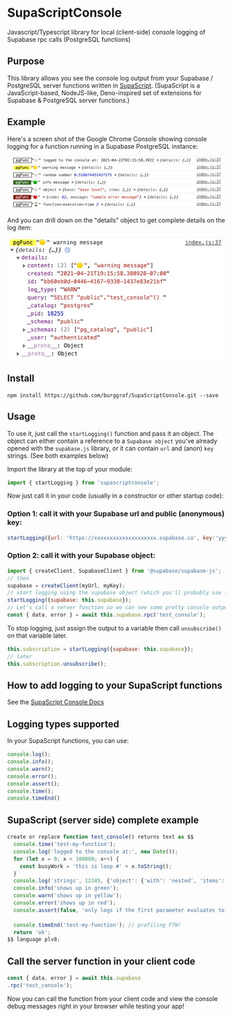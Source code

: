 # SupaScriptConsole
Javascript/Typescript library for local (client-side) console logging of Supabase rpc calls (PostgreSQL functions)

## Purpose
This library allows you see the console log output from your Supabase / PostgreSQL server functions written in [SupaScript](https://github.com/burggraf/SupaScript).  (SupaScript is a JavaScript-based, NodeJS-like, Deno-inspired set of extensions for Supabase & PostgreSQL server functions.)

## Example
Here's a screen shot of the Google Chrome Console showing console logging for a function running in a Supabase PostgreSQL instance:

![Chrome Debugger](./docs/sample_chrome_console_output.png)

And you can drill down on the "details" object to get complete details on the log item:

![Details Drill-down](./docs/sample_chome_console_details.png)

## Install
```
npm install https://github.com/burggraf/SupaScriptConsole.git --save
```

## Usage
To use it, just call the `startLogging()` function and pass it an object. The object can either contain a reference to a `Supabase object` you've already opened with the `supabase.js` library, or it can contain `url` and (anon) `key` strings.  (See both examples below)

Import the library at the top of your module:
```js
import { startLogging } from 'supascriptconsole';
```
Now just call it in your code (usually in a constructor or other startup code):

### Option 1: call it with your Supabase url and public (anonymous) key:
```js
startLogging({url: 'https://xxxxxxxxxxxxxxxxxxxx.supabase.co', key:'yyyyyyyyyyyyyyyyyyyyyyyyyyy'});
```
### Option 2: call it with your Supabase object:
```js
import { createClient, SupabaseClient } from '@supabase/supabase-js';
// then
supabase = createClient(myUrl, myKey);
// start logging using the supabase object (which you'll probably use later to call your .rpc functions!
startLogging({supabase: this.supabase});
// Let's call a server function so we can see some pretty console output in our browser console!
const { data, error } = await this.supabase.rpc('test_console');
```

To stop logging, just assign the output to a variable then call `unsubscribe()` on that variable later.
```js
this.subscription = startLogging({supabase: this.supabase});
// later
this.subscription.unsubscribe();
```
## How to add logging to your SupaScript functions
See the [SupaScript Console Docs](https://github.com/burggraf/SupaScript/blob/main/docs/console.md)

## Logging types supported
In your SupaScript functions, you can use:
```js
console.log();
console.info();
console.warn();
console.error();
console.assert();
console.time();
console.timeEnd()
```

## SupaScript (server side) complete example
```js
create or replace function test_console() returns text as $$
  console.time('test-my-function');
  console.log('logged to the console at:', new Date());
  for (let x = 0; x < 100000; x++) {
    const busyWork = 'this is loop #' + x.toString();
  }
  console.log('strings', 12345, {'object': {'with': 'nested', 'items': [1, 2, 3, 'Go!']}});
  console.info('shows up in green');
  console.warn('shows up in yellow');
  console.error('shows up in red');
  console.assert(false, 'only logs if the first parameter evaluates to false');

  console.timeEnd('test-my-function'); // profiling FTW!
  return 'ok';
$$ language plv8;
```

## Call the server function in your client code
```js
const { data, error } = await this.supabase
.rpc('test_console');
```
Now you can call the function from your client code and view the console debug messages right in your browser while testing your app!
